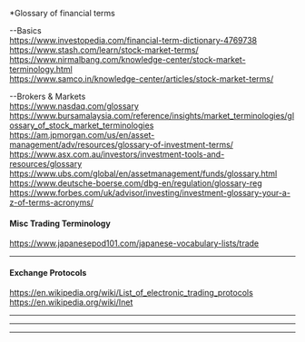 *Glossary of financial terms
 
--Basics<br />
https://www.investopedia.com/financial-term-dictionary-4769738<br />
https://www.stash.com/learn/stock-market-terms/<br />
https://www.nirmalbang.com/knowledge-center/stock-market-terminology.html<br />
https://www.samco.in/knowledge-center/articles/stock-market-terms/<br />

--Brokers & Markets<br />
https://www.nasdaq.com/glossary<br />
https://www.bursamalaysia.com/reference/insights/market_terminologies/glossary_of_stock_market_terminologies<br />
https://am.jpmorgan.com/us/en/asset-management/adv/resources/glossary-of-investment-terms/<br />
https://www.asx.com.au/investors/investment-tools-and-resources/glossary<br />
https://www.ubs.com/global/en/assetmanagement/funds/glossary.html <br />
https://www.deutsche-boerse.com/dbg-en/regulation/glossary-reg <br />
https://www.forbes.com/uk/advisor/investing/investment-glossary-your-a-z-of-terms-acronyms/<br />

#### Misc Trading Terminology <br />
https://www.japanesepod101.com/japanese-vocabulary-lists/trade<br />



-------------------------------------------------------------
#### Exchange Protocols<br />

https://en.wikipedia.org/wiki/List_of_electronic_trading_protocols<br />
https://en.wikipedia.org/wiki/Inet <br />


-------------------------------------------------------------
-------------------------------------------------------------

-------------------------------------------------------------